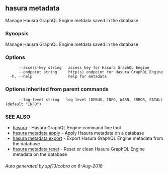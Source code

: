 ## hasura metadata

Manage Hausra GraphQL Engine metdata saved in the database

### Synopsis

Manage Hausra GraphQL Engine metdata saved in the database

### Options

```
      --access-key string   access key for Hasura GraphQL Engine
      --endpoint string     http(s) endpoint for Hasura GraphQL Engine
  -h, --help                help for metadata
```

### Options inherited from parent commands

```
      --log-level string   log level (DEBUG, INFO, WARN, ERROR, FATAL) (default "INFO")
```

### SEE ALSO

* [hasura](hasura.md)	 - Hasura GraphQL Engine command line tool
* [hasura metadata apply](hasura_metadata_apply.md)	 - Apply Hasura metadata on a database
* [hasura metadata export](hasura_metadata_export.md)	 - Export Hasura GraphQL Engine metadata from the database
* [hasura metadata reset](hasura_metadata_reset.md)	 - Reset or clean Hasura GraphQL Engine metadata on the database

###### Auto generated by spf13/cobra on 6-Aug-2018
